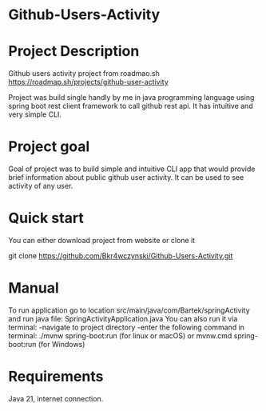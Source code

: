 # Github-Users-Activity

# Project Description

Github users activity project from roadmao.sh
https://roadmap.sh/projects/github-user-activity

Project was build single handly by me in java programming language using spring boot rest client framework
to call github rest api. It has intuitive and very simple CLI.

# Project goal
Goal of project was to build simple and intuitive CLI app that would provide brief information about
public github user activity. It can be used to see activity of any user.

# Quick start
You can either download project from website or clone it

git clone https://github.com/Bkr4wczynski/Github-Users-Activity.git

# Manual

To run application go to location src/main/java/com/Bartek/springActivity and run java file: SpringActivityApplication.java
You can also run it via terminal:
  -navigate to project directory
  -enter the following command in terminal: ./mvnw spring-boot:run (for linux or macOS) or mvnw.cmd spring-boot:run (for Windows)

# Requirements
Java 21, internet connection. 
